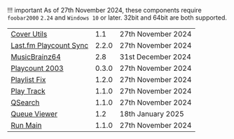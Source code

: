 !!! important
	As of 27th November 2024, these components require `foobar2000` `2.24` and `Windows 10`
	or later. 32bit and 64bit are both supported.

||||
|:---|:---|:---|
|[Cover Utils](component/cover-utils.md)|1.1|27th November 2024|
|[Last.fm Playcount Sync](component/lastfm-playcount-sync.md)|2.2.0|27th November 2024|
|[MusicBrainz64](component/musicbrainz64.md)|2.8|31st December 2024|
|[Playcount 2003](component/playcount-2003.md)|0.3.0|27th November 2024|
|[Playlist Fix](component/playlist-fix.md)|1.2.0|27th November 2024|
|[Play Track](component/play-track.md)|1.1.0|27th November 2024|
|[QSearch](component/qsearch.md)|1.1.0|27th November 2024|
|[Queue Viewer](component/queue-viewer.md)|1.2|18th January 2025|
|[Run Main](component/run-main.md)|1.1.0|27th November 2024|
